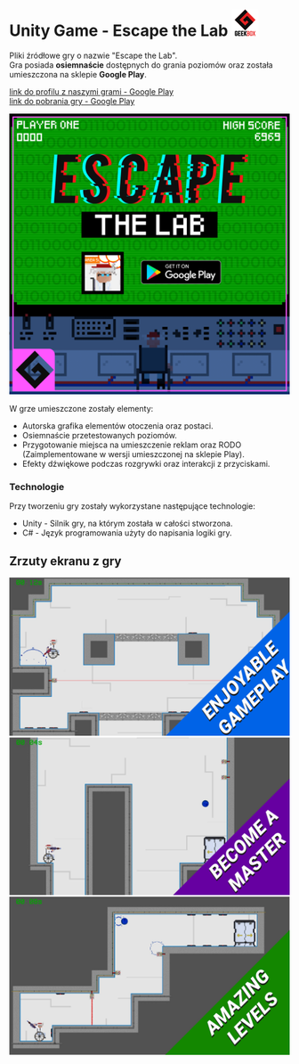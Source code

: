 # Unity Game - Escape the Lab  ![GeekBox Logo](Game_Images/48x48_Logo.png "GeekBox logo")


Pliki źródłowe gry o nazwie "Escape the Lab". <br>
Gra posiada **osiemnaście** dostępnych do grania poziomów oraz została umieszczona na sklepie **Google Play**.<br>

[link do profilu z naszymi grami - Google Play](https://play.google.com/store/apps/dev?id=6893354586300001935) <br>
[link do pobrania gry - Google Play](https://play.google.com/store/apps/details?id=com.GeekBox.EscapeTheLab)

<img src= "Game_Images/Facebook_Post_Image.png">

W grze umieszczone zostały elementy:

- Autorska grafika elementów otoczenia oraz postaci.
- Osiemnaście przetestowanych poziomów.
- Przygotowanie miejsca na umieszczenie reklam oraz RODO (Zaimplementowane w wersji umieszczonej na sklepie Play).
- Efekty dźwiękowe podczas rozgrywki oraz interakcji z przyciskami.

### Technologie

Przy tworzeniu gry zostały wykorzystane następujące technologie:

- Unity - Silnik gry, na którym została w całości stworzona.
- C#    - Język programowania użyty do napisania logiki gry.

## Zrzuty ekranu z gry

<img src= "Game_Images/ss1-01.png">

<img src= "Game_Images/ss1-06.png">

<img src= "Game_Images/ss1-04.png">